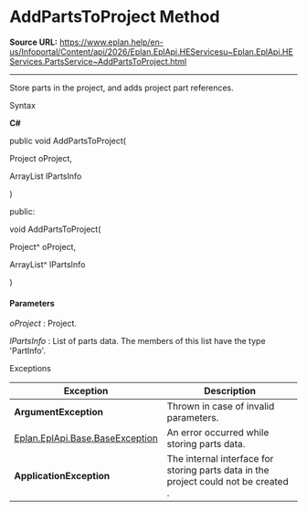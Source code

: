 # AddPartsToProject Method

**Source URL:** https://www.eplan.help/en-us/Infoportal/Content/api/2026/Eplan.EplApi.HEServicesu~Eplan.EplApi.HEServices.PartsService~AddPartsToProject.html

---

Store parts in the project, and adds project part references.

Syntax

**C#**



public void AddPartsToProject( 

   Project oProject,

   ArrayList lPartsInfo

)

public:

void AddPartsToProject( 

   Project^ oProject,

   ArrayList^ lPartsInfo

)


#### Parameters

*oProject*
:   Project.

*lPartsInfo*
:   List of parts data. The members of this list have the type 'PartInfo'.

Exceptions

| Exception | Description |
| --- | --- |
| **ArgumentException** | Thrown in case of invalid parameters. |
| [Eplan.EplApi.Base.BaseException](Eplan.EplApi.Baseu~Eplan.EplApi.Base.BaseException.html) | An error occurred while storing parts data. |
| **ApplicationException** | The internal interface for storing parts data in the project could not be created . |
